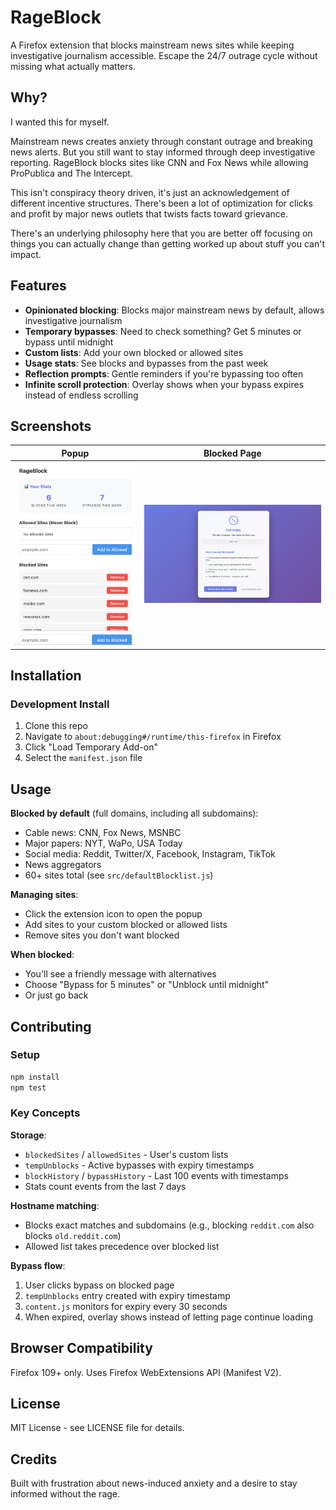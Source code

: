 # RageBlock

A Firefox extension that blocks mainstream news sites while keeping investigative journalism accessible. Escape the 24/7 outrage cycle without missing what actually matters.

## Why?

I wanted this for myself.

Mainstream news creates anxiety through constant outrage and breaking news alerts. But you still want to stay informed through deep investigative reporting. RageBlock blocks sites like CNN and Fox News while allowing ProPublica and The Intercept.

This isn't conspiracy theory driven, it's just an acknowledgement of different incentive structures. There's been a lot of optimization for clicks and profit by major news outlets that twists facts toward grievance.

There's an underlying philosophy here that you are better off focusing on things you can actually change than getting worked up about stuff you can't impact.

## Features

- **Opinionated blocking**: Blocks major mainstream news by default, allows investigative journalism
- **Temporary bypasses**: Need to check something? Get 5 minutes or bypass until midnight
- **Custom lists**: Add your own blocked or allowed sites
- **Usage stats**: See blocks and bypasses from the past week
- **Reflection prompts**: Gentle reminders if you're bypassing too often
- **Infinite scroll protection**: Overlay shows when your bypass expires instead of endless scrolling

## Screenshots

| Popup | Blocked Page |
|-------|--------------|
| ![Popup](docs/screenshots/popup.png) | ![Blocked](docs/screenshots/blocked.png) |

## Installation

### Development Install

1. Clone this repo
2. Navigate to `about:debugging#/runtime/this-firefox` in Firefox
3. Click "Load Temporary Add-on"
4. Select the `manifest.json` file

## Usage

**Blocked by default** (full domains, including all subdomains):

- Cable news: CNN, Fox News, MSNBC
- Major papers: NYT, WaPo, USA Today
- Social media: Reddit, Twitter/X, Facebook, Instagram, TikTok
- News aggregators
- 60+ sites total (see `src/defaultBlocklist.js`)

**Managing sites**:

- Click the extension icon to open the popup
- Add sites to your custom blocked or allowed lists
- Remove sites you don't want blocked

**When blocked**:

- You'll see a friendly message with alternatives
- Choose "Bypass for 5 minutes" or "Unblock until midnight"
- Or just go back

## Contributing

### Setup

```bash
npm install
npm test
```

### Key Concepts

**Storage**:

- `blockedSites` / `allowedSites` - User's custom lists
- `tempUnblocks` - Active bypasses with expiry timestamps
- `blockHistory` / `bypassHistory` - Last 100 events with timestamps
- Stats count events from the last 7 days

**Hostname matching**:

- Blocks exact matches and subdomains (e.g., blocking `reddit.com` also blocks `old.reddit.com`)
- Allowed list takes precedence over blocked list

**Bypass flow**:

1. User clicks bypass on blocked page
2. `tempUnblocks` entry created with expiry timestamp
3. `content.js` monitors for expiry every 30 seconds
4. When expired, overlay shows instead of letting page continue loading

## Browser Compatibility

Firefox 109+ only. Uses Firefox WebExtensions API (Manifest V2).

## License

MIT License - see LICENSE file for details.

## Credits

Built with frustration about news-induced anxiety and a desire to stay informed without the rage.
